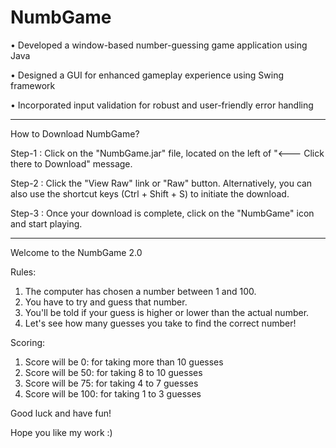 # NumbGame
• Developed a window-based number-guessing game application using Java 

• Designed a GUI for enhanced gameplay experience using Swing framework

• Incorporated input validation for robust and user-friendly error handling
____________________________________________________________________________

How to Download NumbGame?

Step-1 : Click on the "NumbGame.jar" file, located on the left of "<--- Click there to Download" message.

Step-2 : Click the "View Raw" link or "Raw" button. Alternatively, you can also use the shortcut keys (Ctrl + Shift + S) to initiate the download.

Step-3 : Once your download is complete, click on the "NumbGame" icon and start playing.

----------------------------------------------------------------------------

Welcome to the NumbGame 2.0

Rules:
1. The computer has chosen a number between 1 and 100.
2. You have to try and guess that number.
3. You'll be told if your guess is higher or lower than the actual number.
4. Let's see how many guesses you take to find the correct number!

Scoring:
1. Score will be 0: for taking more than 10 guesses
2. Score will be 50: for taking 8 to 10 guesses
3. Score will be 75: for taking 4 to 7 guesses
4. Score will be 100: for taking 1 to 3 guesses

Good luck and have fun!

Hope you like my work :)
